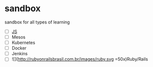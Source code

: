 # sandbox
sandbox for all types of learning
- [ ] [JS][Javascript]
- [ ] Mesos
- [ ] Kubernetes
- [ ] Docker
- [ ] Jenkins
- [ ] ![](http://rubyonrailsbrasil.com.br/images/ruby.svg =50x)Ruby/Rails

[Javascript]: <https://github.com/fkdiogo/javascript-learning-sandbox>
